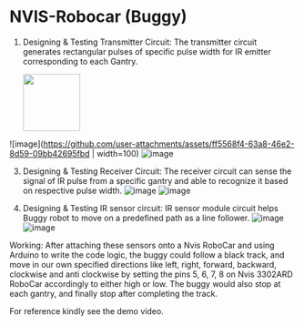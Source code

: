 # NVIS-Robocar (Buggy)

1. Designing & Testing Transmitter Circuit:
   The transmitter circuit generates rectangular pulses of specific pulse width for IR emitter corresponding to each Gantry.

   <image src="https://github.com/user-attachments/assets/ff5568f4-63a8-46e2-8d59-09bb42695fbd" width=100>
![image](https://github.com/user-attachments/assets/ff5568f4-63a8-46e2-8d59-09bb42695fbd | width=100) ![image](https://github.com/user-attachments/assets/54ebc53c-f731-459a-b414-757340933a74)


3. Designing & Testing Receiver Circuit:
The receiver circuit can sense the signal of IR pulse from a specific gantry and able to recognize it based on respective pulse width.
![image](https://github.com/user-attachments/assets/bc4a1f57-596f-42bc-b9a2-d16f4f84116b)
![image](https://github.com/user-attachments/assets/292fe5d8-db06-43e1-8968-86afafc8a732)

4. Designing & Testing IR sensor circuit:
IR sensor module circuit helps Buggy robot to move on a predefined path as a line follower.
![image](https://github.com/user-attachments/assets/981af4c0-b28f-486f-b214-762bf4a1847c)
![image](https://github.com/user-attachments/assets/961b0ad0-f0b5-4f76-bd1a-96fa86723c4d)

Working: After attaching these sensors onto a Nvis RoboCar and using Arduino to write the code logic, the buggy could follow a black track,
and move in our own specified directions like left, right, forward, backward, clockwise and anti clockwise by setting the pins 5, 6, 7, 8 on Nvis 3302ARD RoboCar accordingly to either high or low. The buggy would also stop at each gantry, and finally stop after completing the track. 

For reference kindly see the demo video.
